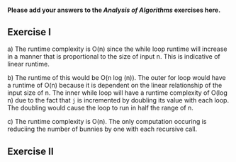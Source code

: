 #### Please add your answers to the ***Analysis of  Algorithms*** exercises here.

## Exercise I

a) The runtime complexity is O(n) since the while loop runtime will increase in a manner that is proportional to the size of input n. This is indicative of linear runtime.


b) The runtime of this would be O(n log (n)). The outer for loop would have a runtime of O(n) because it is dependent on the linear relationship of the input size of n. The inner while loop will have a runtime complexity of O(log n) due to the fact that `j` is incremented by doubling its value with each loop. The doubling would cause the loop to run in half the range of n. 


c) The runtime complexity is O(n). The only computation occuring is reduciing the number of bunnies by one with each recursive call. 

## Exercise II


